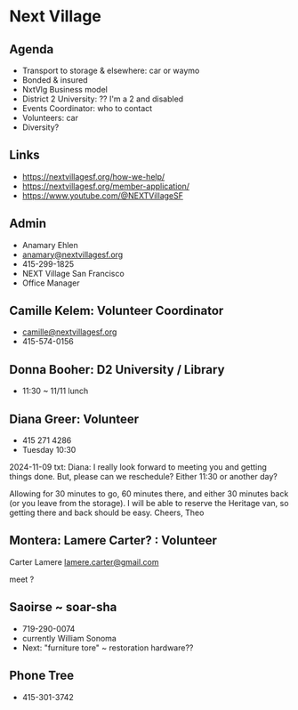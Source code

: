 # Next Village

## Agenda

* Transport to storage & elsewhere: car or waymo
* Bonded & insured
* NxtVlg Business model
* District 2 University: ?? I'm a 2 and disabled
* Events Coordinator: who to contact
* Volunteers: car
* Diversity?


## Links

* https://nextvillagesf.org/how-we-help/
* https://nextvillagesf.org/member-application/
* https://www.youtube.com/@NEXTVillageSF

## Admin

* Anamary Ehlen
* anamary@nextvillagesf.org
* 415-299-1825
* NEXT Village San Francisco
* Office Manager

## Camille Kelem: Volunteer Coordinator

* camille@nextvillagesf.org
* 415-574-0156


## Donna Booher: D2 University / Library

* 11:30 ~ 11/11 lunch

## Diana Greer: Volunteer

* 415 271 4286
* Tuesday 10:30

2024-11-09 txt: Diana: I really look forward to meeting you and getting things done. But, please can we reschedule? Either 11:30 or another day?

Allowing for 30 minutes to go, 60 minutes there, and either 30 minutes back (or you leave from the storage). I will be able to reserve the Heritage van, so getting there and back should be easy. Cheers, Theo


## Montera: Lamere Carter? : Volunteer

Carter Lamere
lamere.carter@gmail.com

meet ?


## Saoirse ~ soar-sha

* 719-290-0074
* currently William Sonoma
* Next: "furniture tore" ~ restoration hardware??



## Phone Tree

* 415-301-3742
